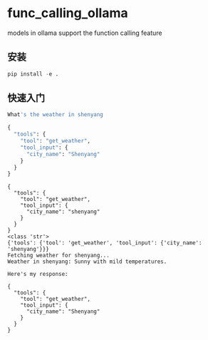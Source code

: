 # func_calling_ollama
models in ollama support the function calling feature

## 安装
```python
pip install -e .
```

## 快速入门
```python
What's the weather in shenyang
```

```python
{
  "tools": {
    "tool": "get_weather",
    "tool_input": {
      "city_name": "Shenyang"
    }
  }
}
```

```shell
{
  "tools": {
    "tool": "get_weather",
    "tool_input": {
      "city_name": "shenyang"
    }
  }
}
<class 'str'>
{'tools': {'tool': 'get_weather', 'tool_input': {'city_name': 'shenyang'}}}
Fetching weather for shenyang...
Weather in shenyang: Sunny with mild temperatures.
```

```
Here's my response:

{
  "tools": {
    "tool": "get_weather",
    "tool_input": {
      "city_name": "Shenyang"
    }
  }
}
```